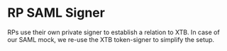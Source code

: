 # RP SAML Signer

RPs use their own private signer to establish a relation to XTB.
In case of our SAML mock, we re-use the XTB token-signer to simplify the setup.